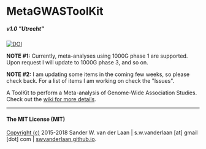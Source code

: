 MetaGWASToolKit
============
##### _v1.0 "Utrecht"_
[![DOI](https://zenodo.org/badge/75635714.svg)](https://zenodo.org/badge/latestdoi/75635714)

**NOTE #1:** Currently, meta-analyses using 1000G phase 1 are supported. Upon request I will update to 1000G phase 3, and so on.

**NOTE #2:** I am updating some items in the coming few weeks, so please check back. For a list of items I am working on check the "Issues".

A ToolKit to perform a Meta-analysis of Genome-Wide Association Studies. Check out the [wiki for more details](https://github.com/swvanderlaan/MetaGWASToolKit/wiki). 


--------------

#### The MIT License (MIT)
[Copyright (c)](copyright.md) 2015-2018 Sander W. van der Laan | s.w.vanderlaan [at] gmail [dot] com | [swvanderlaan.github.io](https://swvanderlaan.github.io).

